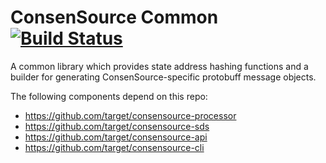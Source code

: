 # ConsenSource Common [![Build Status](https://travis-ci.org/target/consensource-common.svg?branch=master)](https://travis-ci.org/target/consensource-common)

A common library which provides state address hashing functions and a builder for generating ConsenSource-specific protobuff message objects.

The following components depend on this repo: 
- https://github.com/target/consensource-processor
- https://github.com/target/consensource-sds
- https://github.com/target/consensource-api
- https://github.com/target/consensource-cli
